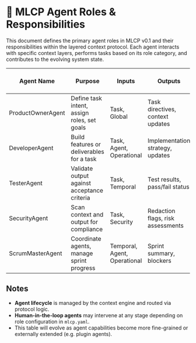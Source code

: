 # 🧠 MLCP Agent Roles & Responsibilities

This document defines the primary agent roles in MLCP v0.1 and their responsibilities within the layered context protocol. Each agent interacts with specific context layers, performs tasks based on its role category, and contributes to the evolving system state.

| Agent Name         | Purpose                                           | Inputs                          | Outputs                         | Reads From Layers                | Writes To Layers                |
|--------------------|---------------------------------------------------|----------------------------------|----------------------------------|----------------------------------|----------------------------------|
| ProductOwnerAgent  | Define task intent, assign roles, set goals       | Task, Global                     | Task directives, context updates | Global, Task, Temporal           | Task, Temporal                   |
| DeveloperAgent     | Build features or deliverables for a task         | Task, Agent, Operational         | Implementation strategy, updates | Task, Agent, Operational         | Temporal, Telemetry              |
| TesterAgent        | Validate output against acceptance criteria       | Task, Temporal                   | Test results, pass/fail status   | Task, Temporal                   | Telemetry                        |
| SecurityAgent      | Scan context and output for compliance            | Task, Security                   | Redaction flags, risk assessments| Security, Task                  | Telemetry                        |
| ScrumMasterAgent   | Coordinate agents, manage sprint progress         | Temporal, Agent, Operational     | Sprint summary, blockers         | All layers                       | Temporal, Task                   |

## Notes
- **Agent lifecycle** is managed by the context engine and routed via protocol logic.
- **Human-in-the-loop agents** may intervene at any stage depending on role configuration in `mlcp.yaml`.
- This table will evolve as agent capabilities become more fine-grained or externally extended (e.g. plugin agents).